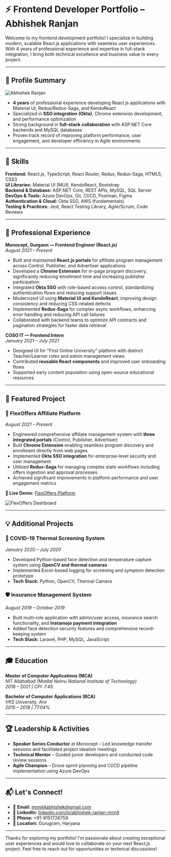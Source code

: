 # ⚡ Frontend Developer Portfolio – Abhishek Ranjan

Welcome to my frontend development portfolio! I specialize in building modern, scalable React.js applications with seamless user experiences. With 4 years of professional experience and expertise in full-stack integration, I bring both technical excellence and business value to every project.

---

## 👤 Profile Summary

<!-- Add your professional image here -->
![Abhishek Ranjan](profile-image.jpg)

- **4 years** of professional experience developing React.js applications with Material UI, Redux/Redux-Saga, and KendoReact
- Specialized in **SSO integration (Okta)**, Chrome extension development, and performance optimization
- Strong background in **full-stack collaboration** with ASP.NET Core backends and MySQL databases
- Proven track record of improving platform performance, user engagement, and developer efficiency in Agile environments

---

## 🧠 Skills

**Frontend:** React.js, TypeScript, React Router, Redux, Redux-Saga, HTML5, CSS3  
**UI Libraries:** Material UI (MUI), KendoReact, Bootstrap  
**Backend & Database:** ASP.NET Core, REST APIs, MySQL, SQL Server  
**DevOps & Tools:** Azure DevOps, Git, CI/CD, Postman, Figma  
**Authentication & Cloud:** Okta SSO, AWS (fundamentals)  
**Testing & Practices:** Jest, React Testing Library, Agile/Scrum, Code Reviews

---

## 💼 Professional Experience

**Monocept, Gurgaon — Frontend Engineer (React.js)**  
*August 2021 – Present*

- Built and maintained **React.js portals** for affiliate program management across Control, Publisher, and Advertiser applications
- Developed a **Chrome Extension** for in-page program discovery, significantly reducing enrollment time and increasing publisher participation
- Integrated **Okta SSO** with role-based access control, standardizing authentication flows and reducing support issues
- Modernized UI using **Material UI and KendoReact**, improving design consistency and reducing CSS-related defects
- Implemented **Redux-Saga** for complex async workflows, enhancing error handling and reducing API call failures
- Collaborated with backend teams to optimize API contracts and pagination strategies for faster data retrieval

**COSO IT — Frontend Intern**  
*January 2021 – July 2021*

- Designed UI for "First Online University" platform with distinct Teacher/Learner roles and admin management views
- Contributed **reusable React components** and improved user onboarding flows
- Supported early content population using open-source educational resources

---

## 🚀 Featured Project

### 🔗 FlexOffers Affiliate Platform
*August 2021 – Present*

- Engineered comprehensive affiliate management system with **three integrated portals** (Control, Publisher, Advertiser)
- Built **Chrome Extension** enabling seamless program discovery and enrollment directly from web pages
- Implemented **Okta SSO integration** for enterprise-level security and user management
- Utilized **Redux-Saga** for managing complex state workflows including offers ingestion and approval processes
- Achieved significant improvements in platform performance and user engagement metrics

**🔗 Live Demo:** [FlexOffers Platform](https://publisherprobeta.flexoffers.com/flexapps/flexlinks)

![FlexOffers Dashboard](dashboard.jpg)

---

## 💡 Additional Projects

### 🦠 COVID-19 Thermal Screening System
*January 2020 – July 2020*
- Developed Python-based face detection and temperature capture system using **OpenCV and thermal cameras**
- Implemented Excel-based logging for screening and symptom detection prototype
- **Tech Stack:** Python, OpenCV, Thermal Camera

### 🛡️ Insurance Management System  
*August 2019 – October 2019*
- Built multi-role application with admin/user access, insurance search functionality, and **Instamojo payment integration**
- Added face detection security features and comprehensive record-keeping system
- **Tech Stack:** Laravel, PHP, MySQL, JavaScript

---

## 🎓 Education

**Master of Computer Applications (MCA)**  
*NIT Allahabad (Motilal Nehru National Institute of Technology)*  
*2018 – 2021 | CPI: 7.45*

**Bachelor of Computer Applications (BCA)**  
*VKS University, Ara*  
*2015 – 2018 | 77.04%*

---

## 🏆 Leadership & Activities

- **Speaker Series Conductor** at Monocept – Led knowledge transfer sessions and facilitated project ideation meetings
- **Technical Mentor** – Guided junior developers and conducted code review sessions
- **Agile Champion** – Drove sprint planning and CI/CD pipeline implementation using Azure DevOps

---

## 📬 Let's Connect!

- 📧 **Email:** [mnnit4abhishek@gmail.com](mailto:mnnit4abhishek@gmail.com)
- 🔗 **LinkedIn:** [linkedin.com/in/abhishek-ranjan-mnnit](https://www.linkedin.com/in/abhishek-ranjan-mnnit/)
- 📱 **Phone:** +91-9151726759
- 📍 **Location:** Gurugram, Haryana

---

Thanks for exploring my portfolio! I'm passionate about creating exceptional user experiences and would love to collaborate on your next React.js project. Feel free to reach out for opportunities or technical discussions!
